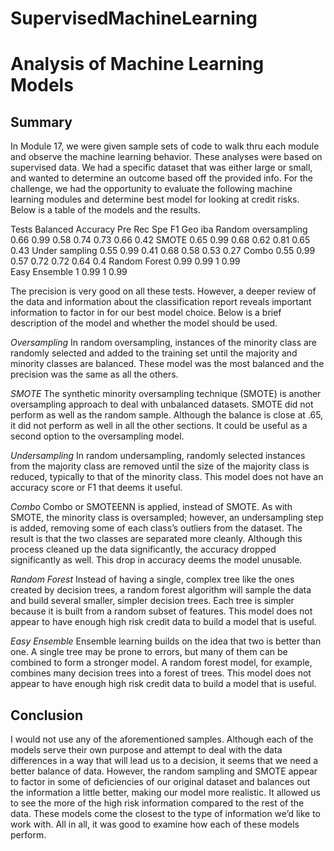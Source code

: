 # SupervisedMachineLearning

# Analysis of Machine Learning Models

## Summary
In Module 17, we were given sample sets of code to walk thru each module and observe the machine learning behavior. These analyses were based on supervised data. We had a specific dataset that was either large or small, and wanted to determine an outcome based off the provided info. 
For the challenge, we had the opportunity to evaluate the following machine learning modules and determine best model for looking at credit risks. Below is a table of the models and the results. 

Tests	Balanced Accuracy	Pre	Rec	Spe	F1	Geo	iba
Random oversampling	0.66	0.99	0.58	0.74	0.73	0.66	0.42
SMOTE	0.65	0.99	0.68	0.62	0.81	0.65	0.43
Under sampling	0.55	0.99	0.41	0.68	0.58	0.53	0.27
Combo	0.55	0.99	0.57	0.72	0.72	0.64	0.4
Random Forest	0.99	0.99	1	 	0.99	 	 
Easy Ensemble	1	0.99	1	 	0.99	 	 

The precision is very good on all these tests. However, a deeper review of the data and information about the classification report reveals important information to factor in for our best model choice. Below is a brief description of the model and whether the model should be used. 

*Oversampling*
In random oversampling, instances of the minority class are randomly selected and added to the training set until the majority and minority classes are balanced.  These model was the most balanced and the precision was the same as all the others. 

*SMOTE*
The synthetic minority oversampling technique (SMOTE) is another oversampling approach to deal with unbalanced datasets. SMOTE did not perform as well as the random sample. Although the balance is close at .65, it did not perform as well in all the other sections. It could be useful as a second option to the oversampling model. 

*Undersampling*
In random undersampling, randomly selected instances from the majority class are removed until the size of the majority class is reduced, typically to that of the minority class. This model does not have an accuracy score or F1 that deems it useful. 

*Combo*
Combo or SMOTEENN is applied, instead of SMOTE. As with SMOTE, the minority class is oversampled; however, an undersampling step is added, removing some of each class’s outliers from the dataset. The result is that the two classes are separated more cleanly. Although this process cleaned up the data significantly, the accuracy dropped significantly as well. This drop in accuracy deems the model unusable. 

*Random Forest*
Instead of having a single, complex tree like the ones created by decision trees, a random forest algorithm will sample the data and build several smaller, simpler decision trees. Each tree is simpler because it is built from a random subset of features. This model does not appear to have enough high risk credit data to build a model that is useful. 

*Easy Ensemble*
Ensemble learning builds on the idea that two is better than one. A single tree may be prone to errors, but many of them can be combined to form a stronger model. A random forest model, for example, combines many decision trees into a forest of trees. This model does not appear to have enough high risk credit data to build a model that is useful.

## Conclusion
I would not use any of the aforementioned samples. Although each of the models serve their own purpose and attempt to deal with the data differences in a way that will lead us to a decision, it seems that we need a better balance of data. 
However, the random sampling and SMOTE appear to factor in some of deficiencies of our original dataset and balances out the information a little better, making our model more realistic. It allowed us to see the more of the high risk information compared to the rest of the data. These models come the closest to the type of information we’d like to work with. All in all, it was good to examine how each of these models perform. 
